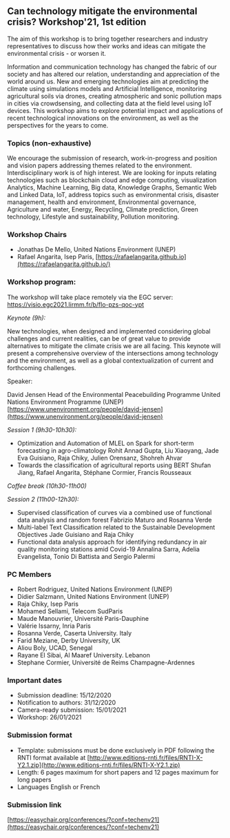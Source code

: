 ## Can technology mitigate the environmental crisis? Workshop'21, 1st edition 

The aim of this workshop is to bring together researchers and industry representatives to discuss how their works and ideas can mitigate the environmental crisis - or worsen it.

Information and communication technology has changed the fabric of our society and has altered our relation, understanding and appreciation of the world around us. New and emerging technologies aim at predicting the climate using simulations models and Artificial Intelligence, monitoring agricultural soils via drones, creating atmospheric and sonic pollution maps in cities via crowdsensing, and collecting data at the field level using IoT devices. This workshop aims to explore potential impact and applications of recent technological innovations on the environment, as well as the perspectives for the years to come.

### Topics (non-exhaustive)

We encourage the submission of research, work-in-progress and position and vision papers addressing themes related to the environment. Interdisciplinary work is of high interest. We are looking for inputs relating technologies such as blockchain cloud and edge computing, visualization Analytics, Machine Learning, Big data, Knowledge Graphs, Semantic Web and Linked Data, IoT, address topics such as environmental crisis, disaster management,	health and environment, Environmental governance, Agriculture and water, Energy, Recycling, Climate prediction, Green technology, Lifestyle and sustainability, Pollution monitoring.

### Workshop Chairs

- Jonathas De Mello, United Nations Environment (UNEP)
- Rafael Angarita, Isep Paris, [https://rafaelangarita.github.io](https://rafaelangarita.github.io/)

### Workshop program:
The workshop will take place remotely via the EGC server:
https://visio.egc2021.lirmm.fr/b/flo-pzs-qoc-ypt 
 
*Keynote (9h):*

New technologies, when designed and implemented considering global challenges and current realities, can be of great value to provide alternatives to mitigate the climate crisis we are all facing. This keynote will present a comprehensive overview of the intersections among technology and the environment, as well as a global contextualization of current and forthcoming challenges.

Speaker: 

David Jensen
Head of the Environmental Peacebuilding Programme  United Nations Environment Programme (UNEP)
[https://www.unenvironment.org/people/david-jensen](https://www.unenvironment.org/people/david-jensen)

*Session 1 (9h30-10h30):*

- Optimization and Automation of MLEL on Spark for short-term forecasting in agro-climatology
Rohit Annad Gupta, Liu Xiaoyang, Jade Eva Guisiano, Raja Chiky, Julien Orensanz, Shohreh Ahvar
- Towards the classification of agricultural reports using BERT
Shufan Jiang, Rafael Angarita, Stéphane Cormier, Francis Rousseaux

*Coffee break (10h30-11h00)*

*Session 2 (11h00-12h30):*

- Supervised classification of curves via a combined use of functional data analysis and random forest
Fabrizio Maturo and Rosanna Verde
- Multi-label Text Classification related to the Sustainable Development Objectives
Jade Guisiano and Raja Chiky
- Functional data analysis approach for identifying redundancy in air quality monitoring stations amid Covid-19
Annalina Sarra, Adelia Evangelista, Tonio Di Battista and Sergio Palermi



### PC Members

- Robert Rodriguez, United Nations Environment (UNEP)
- Didier Salzmann, United Nations Environment (UNEP)
- Raja Chiky, Isep Paris
- Mohamed Sellami, Telecom SudParis
- Maude Manouvrier, Université Paris-Dauphine
- Valérie Issarny, Inria Paris
- Rosanna Verde, Caserta University. Italy
- Farid Meziane, Derby University, UK
- Aliou Boly, UCAD, Senegal 
- Rayane El Sibai, Al Maaref University. Lebanon
- Stephane Cormier, Université de Reims Champagne-Ardennes

### Important dates

- Submission deadline: 15/12/2020
- Notification to authors: 31/12/2020
- Camera-ready submission: 15/01/2021
- Workshop: 26/01/2021

### Submission format

- Template: submissions must be done exclusively in PDF following the RNTI format available at [http://www.editions-rnti.fr/files/RNTI-X-Y2.1.zip](http://www.editions-rnti.fr/files/RNTI-X-Y2.1.zip)
- Length: 6 pages maximum for short papers and 12 pages maximum for long papers
- Languages  English or French




### Submission link

[https://easychair.org/conferences/?conf=techenv21](https://easychair.org/conferences/?conf=techenv21)

